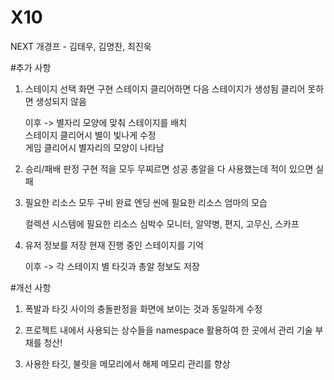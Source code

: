 # X10
NEXT 개경프 - 김태우, 김명찬, 최진욱

#추가 사항  

1. 스테이지 선택 화면 구현
	스테이지 클리어하면 다음 스테이지가 생성됨
	클리어 못하면 생성되지 않음

	이후 -> 별자리 모양에 맞춰 스테이지를 배치  
                     스테이지 클리어시 별이 빛나게 수정  
                     게임 클리어시 별자리의 모양이 나타남

2. 승리/패배 판정 구현
	적을 모두 무찌르면 성공
	총알을 다 사용했는데 적이 있으면 실패

3. 필요한 리소스 모두 구비 완료
	엔딩 씬에 필요한 리소스
		엄마의 모습

	컬렉션 시스템에 필요한 리소스
		심박수 모니터, 알약병, 편지, 고무신, 스카프

4. 유저 정보를 저장
	현재 진행 중인 스테이지를 기억

	이후 -> 각 스테이지 별 타깃과 총알 정보도 저장  

#개선 사항  

1. 폭발과 타깃 사이의 충돌판정을 화면에 보이는 것과 동일하게 수정

2. 프로젝트 내에서 사용되는 상수들을 namespace 활용하여 한 곳에서 관리
	기술 부채를 청산!

3. 사용한 타깃, 불릿을 메모리에서 해제
	메모리 관리를 향상
